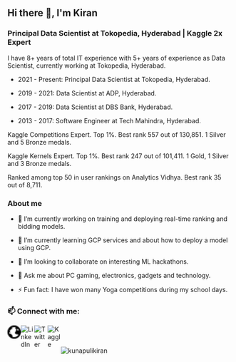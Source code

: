 ## Hi there 👋, I'm Kiran

<!--
**kirankunapuli/kirankunapuli** is a ✨ _special_ ✨ repository because its `README.md` (this file) appears on your GitHub profile.

Here are some ideas to get you started:

- 🔭 I’m currently working on ...
- 🌱 I’m currently learning ...
- 👯 I’m looking to collaborate on ...
- 🤔 I’m looking for help with ...
- 💬 Ask me about ...
- 📫 How to reach me: ...
- 😄 Pronouns: ...
- ⚡ Fun fact: ...
-->

### Principal Data Scientist at Tokopedia, Hyderabad | Kaggle 2x Expert

I have 8+ years of total IT experience with 5+ years of experience as Data Scientist, currently working at Tokopedia, Hyderabad.

- 2021 - Present: Principal Data Scientist at Tokopedia, Hyderabad.

- 2019 - 2021: Data Scientist at ADP, Hyderabad.

- 2017 - 2019: Data Scientist at DBS Bank, Hyderabad.

- 2013 - 2017: Software Engineer at Tech Mahindra, Hyderabad.

Kaggle Competitions Expert. Top 1%. Best rank 557 out of 130,851. 1 Silver and 5 Bronze medals.

Kaggle Kernels Expert. Top 1%. Best rank 247 out of 101,411. 1 Gold, 1 Silver and 3 Bronze medals.

Ranked among top 50 in user rankings on Analytics Vidhya. Best rank 35 out of 8,711.

### About me

- 🔭 I’m currently working on training and deploying real-time ranking and bidding models.

- 🌱 I’m currently learning GCP services and about how to deploy a model using GCP.

- 👯 I’m looking to collaborate on interesting ML hackathons.

- 💬 Ask me about PC gaming, electronics, gadgets and technology.

- ⚡ Fun fact: I have won many Yoga competitions during my school days.


### 📫 Connect with me:

[<img align="left" alt="Website" width="30px" target="_blank" src="https://raw.githubusercontent.com/iconic/open-iconic/master/svg/globe.svg" />][website]
[<img align="left" alt="LinkedIn" width="30px" target="_blank" src="https://cdn.jsdelivr.net/npm/simple-icons@v3/icons/linkedin.svg" />][linkedin]
[<img align="left" alt="Twitter" width="30px" target="_blank" src="https://cdn.jsdelivr.net/npm/simple-icons@v3/icons/twitter.svg" />][twitter]
[<img align="left" alt="Kaggle" width="30px" target="_blank" src="https://cdn.jsdelivr.net/npm/simple-icons@v3/icons/kaggle.svg" />][kaggle]
    
<br>
<br>

<p align="left"> <img src="https://komarev.com/ghpvc/?username=kunapulikiran&color=green&style=flat-square" alt="kunapulikiran" /> </p>

[website]: https://kirankunapuli.github.io/
[twitter]: https://twitter.com/KiranKunapuli
[linkedin]: https://in.linkedin.com/in/kirankunapuli
[kaggle]: https://www.kaggle.com/kirankunapuli
[medium]: https://medium.com/@kirankunapuli
[youtube]: https://www.youtube.com/c/KiranKunapuli/
[twitch]: https://www.twitch.tv/narik_kvsk
